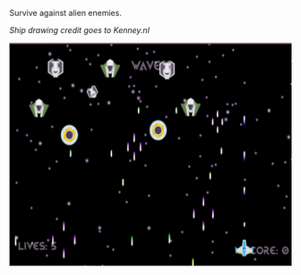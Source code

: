 Survive against alien enemies.

*Ship drawing credit goes to Kenney.nl*

<img src="Galarix1.PNG" height="400" width="600" >
